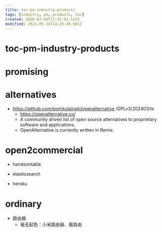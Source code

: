 ```yaml
---
title: toc-pm-industry-products
tags: [industry, pm, products, toc]
created: 2020-03-04T17:31:03.525Z
modified: 2021-05-14T14:29:40.981Z
---
```


# toc-pm-industry-products

# promising

# alternatives
- https://github.com/piotrkulpinski/openalternative /GPLv3/202403/ts
  - https://openalternative.co/
  - A community driven list of open source alternatives to proprietary software and applications.
  - OpenAlternative is currently written in Remix. 
# open2commercial
- handsontable

- elasticsearch

- heroku
# ordinary
- 路由器
  - 毫无起色：小米路由器、极路由
